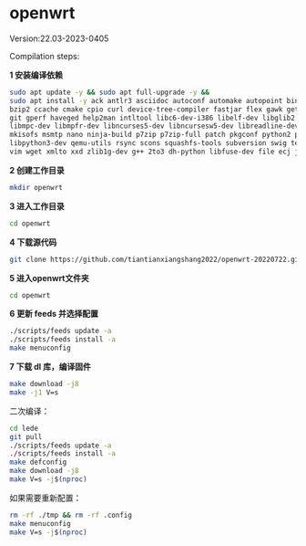 openwrt
=
Version:22.03-2023-0405

Compilation steps:

**1 安装编译依赖**
```bash
sudo apt update -y && sudo apt full-upgrade -y && 
sudo apt install -y ack antlr3 asciidoc autoconf automake autopoint binutils bison build-essential \
bzip2 ccache cmake cpio curl device-tree-compiler fastjar flex gawk gettext gcc-multilib g++-multilib \
git gperf haveged help2man intltool libc6-dev-i386 libelf-dev libglib2.0-dev libgmp3-dev libltdl-dev \
libmpc-dev libmpfr-dev libncurses5-dev libncursesw5-dev libreadline-dev libssl-dev libtool lrzsz \
mkisofs msmtp nano ninja-build p7zip p7zip-full patch pkgconf python2 python2.7 python3 python3-pyelftools \
libpython3-dev qemu-utils rsync scons squashfs-tools subversion swig texinfo uglifyjs upx-ucl unzip npm \
vim wget xmlto xxd zlib1g-dev g++ 2to3 dh-python libfuse-dev file ecj java-propose-classpath lib32gcc-s1
```

**2 创建工作目录**
```bash
mkdir openwrt
```

**3 进入工作目录**
```bash
cd openwrt
```
**4 下载源代码**
```bash
git clone https://github.com/tiantianxiangshang2022/openwrt-20220722.git
```
**5 进入openwrt文件夹**
```bash
cd openwrt
```
**6 更新 feeds 并选择配置**
```bash
./scripts/feeds update -a
./scripts/feeds install -a
make menuconfig
```
**7 下载 dl 库，编译固件**
```bash
make download -j8
make -j1 V=s
```

二次编译：

```bash
cd lede
git pull
./scripts/feeds update -a
./scripts/feeds install -a
make defconfig
make download -j8
make V=s -j$(nproc)
```

如果需要重新配置：

```bash
rm -rf ./tmp && rm -rf .config
make menuconfig
make V=s -j$(nproc)
```
